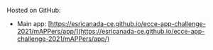Hosted on GitHub:

- Main app: [https://esricanada-ce.github.io/ecce-app-challenge-2021/mAPPers/app/](https://esricanada-ce.github.io/ecce-app-challenge-2021/mAPPers/app/)
